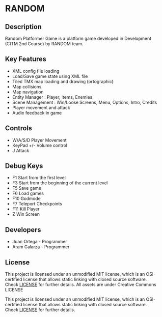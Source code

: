 # RANDOM

## Description

Random Platformer Game is a platform game developed in Development (CITM 2nd Course) by RANDOM team.

## Key Features

 - XML config file loading
 - Load/Save game state using XML file
 - Tiled TMX map loading and drawing (ortographic)
 - Map collisions
 - Map navigation
 - Entity Manager : Player, Items, Enemies
 - Scene Management : Win/Loose Screens, Menu, Options, Intro, Credits
 - Player movement and attack
 - Audio feedback in game
 
## Controls

 - W/A/S/D Player Movement
 - KeyPad +/- Volume control
 - J Attack
 
 ## Debug Keys

 - F1 Start from the first level
 - F3 Start from the beginning of the current level
 - F5 Save game
 - F6 Load games
 - F10 Godmode
 - F7 Teleport Checkpoints
 - F11 Kill Player
 - Z Win Screen
 
## Developers

 - Juan Ortega - Programmer
 - Aram Galarza - Programmer


## License

This project is licensed under an unmodified MIT license, which is an OSI-certified license that allows static linking with closed source software. Check [LICENSE](LICENSE) for further details.
All assets are under Creative Commons LICENSE


This project is licensed under an unmodified MIT license, which is an OSI-certified license that allows static linking with closed source software. Check [LICENSE](LICENSE) for further details.


